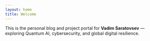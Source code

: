 ```yaml
---
layout: home
title: Welcome
---
```


This is the personal blog and project portal for **Vadim Saratovsev** — exploring Quantum AI, cybersecurity, and global digital resilience.
